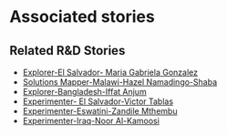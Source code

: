 # Associated stories

<!-- !!DO NOT REMOVE!! start autogenerated hyperlinks -->
## Related R&D Stories
- [Explorer\-El Salvador\- Maria Gabriela Gonzalez](/RnD-Archive/stories/?doc=Explorers_SLV)
- [Solutions Mapper\-Malawi\-Hazel Namadingo\-Shaba](/RnD-Archive/stories/?doc=SolutionMappers_MWI)
- [Explorer\-Bangladesh\-Iffat Anjum](/RnD-Archive/stories/?doc=Explorers_BGD)
- [Experimenter\- El Salvador\-Victor Tablas](/RnD-Archive/stories/?doc=Experimenters_SLV)
- [Experimenter\-Eswatini\-Zandile Mthembu](/RnD-Archive/stories/?doc=Experimenter_SWZ)
- [Experimenter\-Iraq\-Noor Al\-Kamoosi](/RnD-Archive/stories/?doc=Experimenters_IRQ)
<!-- !!DO NOT REMOVE!! end autogenerated hyperlinks -->